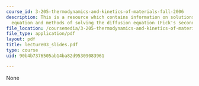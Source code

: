 ```yaml
---
course_id: 3-205-thermodynamics-and-kinetics-of-materials-fall-2006
description: This is a resource which contains information on solutions to the diffusion/heat
  equation and methods of solving the diffusion equation (Fick's second law).
file_location: /coursemedia/3-205-thermodynamics-and-kinetics-of-materials-fall-2006/90b4b7376505ab14ba82d95309083961_lecture03_slides.pdf
file_type: application/pdf
layout: pdf
title: lecture03_slides.pdf
type: course
uid: 90b4b7376505ab14ba82d95309083961

---
```

None